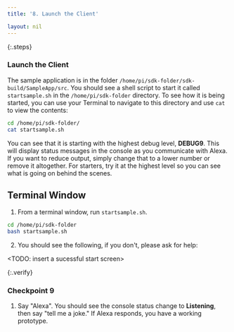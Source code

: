 ```yaml
---
title: '8. Launch the Client'

layout: nil
---
```


{:.steps}
### Launch the Client

The sample application is in the folder `/home/pi/sdk-folder/sdk-build/SampleApp/src`. You should see a shell script to start it called `startsample.sh` in the `/home/pi/sdk-folder` directory. To see how it is being started, you can use your Terminal to navigate to this directory and use `cat` to view the contents:

```sh
cd /home/pi/sdk-folder/
cat startsample.sh
```

You can see that it is starting with the highest debug level, **DEBUG9**.  This will display status messages in the console as you communicate with Alexa.  If you want to reduce output, simply change that to a lower number or remove it altogether. For starters, try it at the highest level so you can see what is going on behind the scenes.

## Terminal Window

1. From a terminal window, run `startsample.sh`.

```sh
cd /home/pi/sdk-folder
bash startsample.sh
```

2. You should see the following, if you don't, please ask for help:

<TODO: insert a sucessful start screen>

{:.verify}
### Checkpoint 9

1. Say "Alexa". You should see the console status change to **Listening**, then say "tell me a joke." If Alexa responds, you have a working prototype.
